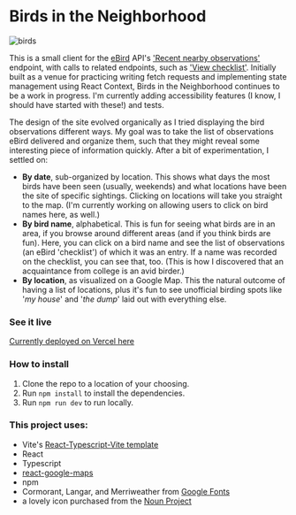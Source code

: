 # Birds in the Neighborhood
![birds](https://github.com/chrissygonzalez/bird-checklists/assets/8127482/aad2e5a0-bf6d-4856-9ea8-e89fcf5394ef)

This is a small client for the [eBird](https://ebird.org/home) API's ['Recent nearby observations'](https://documenter.getpostman.com/view/664302/S1ENwy59#62b5ffb3-006e-4e8a-8e50-21d90d036edc) endpoint, with calls to related endpoints, such as ['View checklist'](https://documenter.getpostman.com/view/664302/S1ENwy59#2ee89672-4211-4fc1-8493-5df884fbb386). Initially built as a venue for practicing writing fetch requests and implementing state management using React Context, Birds in the Neighborhood continues to be a work in progress. I'm currently adding accessibility features (I know, I should have started with these!) and tests.

The design of the site evolved organically as I tried displaying the bird observations different ways. My goal was to take the list of observations eBird delivered and organize them, such that they might reveal some interesting piece of information quickly. After a bit of experimentation, I settled on:
- **By date**, sub-organized by location. This shows what days the most birds have been seen (usually, weekends) and what locations have been the site of specific sightings. Clicking on locations will take you straight to the map. (I'm currently working on allowing users to click on bird names here, as well.)
- **By bird name**, alphabetical. This is fun for seeing what birds are in an area, if you browse around different areas (and if you think birds are fun). Here, you can click on a bird name and see the list of observations (an eBird 'checklist') of which it was an entry. If a name was recorded on the checklist, you can see that, too. (This is how  I discovered that an acquaintance from college is an avid birder.)
- **By location**, as visualized on a Google Map. This the natural outcome of having a list of locations, plus it's fun to see unofficial birding spots like '*my house*' and '*the dump*' laid out with everything else.

### See it live
[Currently deployed on Vercel here](https://bird-checklists.vercel.app/)

### How to install
1. Clone the repo to a location of your choosing.
2. Run `npm install` to install the dependencies.
3. Run `npm run dev` to run locally.

### This project uses:
- Vite's [React-Typescript-Vite template](https://github.com/vitejs/vite/tree/main/packages/create-vite)
- React
- Typescript
- [react-google-maps](https://github.com/visgl/react-google-maps)
- npm
- Cormorant, Langar, and Merriweather from [Google Fonts](https://fonts.google.com/)
- a lovely icon purchased from the [Noun Project](https://thenounproject.com/)